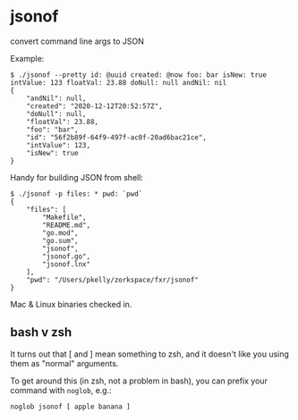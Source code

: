 # jsonof

convert command line args to JSON

Example:

    $ ./jsonof --pretty id: @uuid created: @now foo: bar isNew: true intValue: 123 floatVal: 23.88 doNull: null andNil: nil
    {
        "andNil": null,
        "created": "2020-12-12T20:52:57Z",
        "doNull": null,
        "floatVal": 23.88,
        "foo": "bar",
        "id": "56f2b89f-64f9-497f-ac0f-20ad6bac21ce",
        "intValue": 123,
        "isNew": true
    }

Handy for building JSON from shell:

    $ ./jsonof -p files: * pwd: `pwd`
    {
        "files": [
            "Makefile",
            "README.md",
            "go.mod",
            "go.sum",
            "jsonof",
            "jsonof.go",
            "jsonof.lnx"
        ],
        "pwd": "/Users/pkelly/zorkspace/fxr/jsonof"
    }

Mac & Linux binaries checked in.

## bash v zsh

It turns out that [ and ] mean something to zsh, and it doesn't like you using them as "normal" arguments.

To get around this (in zsh, not a problem in bash), you can prefix your command with `noglob`, e.g.:

    noglob jsonof [ apple banana ]
    